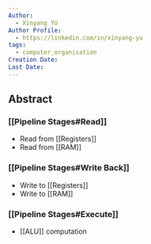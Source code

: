 ```yaml
---
Author:
  - Xinyang YU
Author Profile:
  - https://linkedin.com/in/xinyang-yu
tags:
  - computer_organisation
Creation Date: 
Last Date:
---
```

## Abstract
### [[Pipeline Stages#Read]]
- Read from [[Registers]]
- Read from [[RAM]]
### [[Pipeline Stages#Write Back]]
- Write to [[Registers]]
- Write to [[RAM]]
### [[Pipeline Stages#Execute]]
- [[ALU]] computation